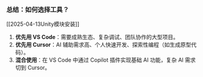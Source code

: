 ### **总结：如何选择工具？​**​
[[2025-04-13Unity模块安装]]
1. ​**​优先用 VS Code​**​：需要成熟生态、复杂调试、团队协作的大型项目。
2. ​**​优先用 Cursor​**​：AI 辅助需求高、个人快速开发、探索性编程（如生成原型代码）。
3. ​**​混合使用​**​：在 VS Code 中通过 Copilot 插件实现基础 AI 功能，复杂 AI 需求切到 Cursor。